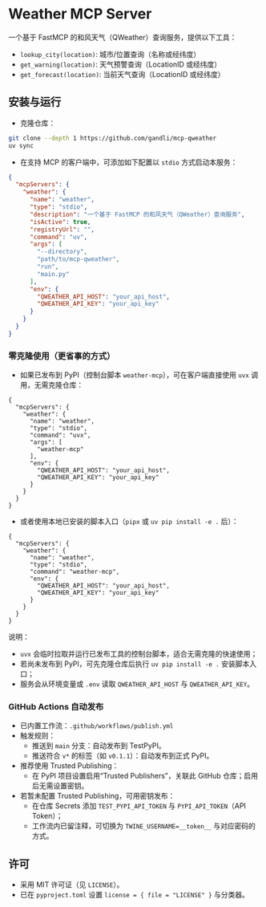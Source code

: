 # Weather MCP Server

一个基于 FastMCP 的和风天气（QWeather）查询服务，提供以下工具：

- `lookup_city(location)`: 城市/位置查询（名称或经纬度）
- `get_warning(location)`: 天气预警查询（LocationID 或经纬度）
- `get_forecast(location)`: 当前天气查询（LocationID 或经纬度）

## 安装与运行

- 克隆仓库：

```bash
git clone --depth 1 https://github.com/gandli/mcp-qweather
uv sync
```

- 在支持 MCP 的客户端中，可添加如下配置以 `stdio` 方式启动本服务：

```json
{
  "mcpServers": {
    "weather": {
      "name": "weather",
      "type": "stdio",
      "description": "一个基于 FastMCP 的和风天气（QWeather）查询服务",
      "isActive": true,
      "registryUrl": "",
      "command": "uv",
      "args": [
        "--directory",
        "path/to/mcp-qweather",
        "run",
        "main.py"
      ],
      "env": {
        "QWEATHER_API_HOST": "your_api_host",
        "QWEATHER_API_KEY": "your_api_key"
      }
    }
  }
}
```

### 零克隆使用（更省事的方式）
- 如果已发布到 PyPI（控制台脚本 `weather-mcp`），可在客户端直接使用 `uvx` 调用，无需克隆仓库：

```
{
  "mcpServers": {
    "weather": {
      "name": "weather",
      "type": "stdio",
      "command": "uvx",
      "args": [
        "weather-mcp"
      ],
      "env": {
        "QWEATHER_API_HOST": "your_api_host",
        "QWEATHER_API_KEY": "your_api_key"
      }
    }
  }
}
```

- 或者使用本地已安装的脚本入口（`pipx` 或 `uv pip install -e .` 后）：

```
{
  "mcpServers": {
    "weather": {
      "name": "weather",
      "type": "stdio",
      "command": "weather-mcp",
      "env": {
        "QWEATHER_API_HOST": "your_api_host",
        "QWEATHER_API_KEY": "your_api_key"
      }
    }
  }
}
```

说明：
- `uvx` 会临时拉取并运行已发布工具的控制台脚本，适合无需克隆的快速使用；
- 若尚未发布到 PyPI，可先克隆仓库后执行 `uv pip install -e .` 安装脚本入口；
- 服务会从环境变量或 `.env` 读取 `QWEATHER_API_HOST` 与 `QWEATHER_API_KEY`。

### GitHub Actions 自动发布
- 已内置工作流：`.github/workflows/publish.yml`
- 触发规则：
  - 推送到 `main` 分支：自动发布到 TestPyPI。
  - 推送符合 `v*` 的标签（如 `v0.1.1`）：自动发布到正式 PyPI。
- 推荐使用 Trusted Publishing：
  - 在 PyPI 项目设置启用“Trusted Publishers”，关联此 GitHub 仓库；启用后无需设置密钥。
- 若暂未配置 Trusted Publishing，可用密钥发布：
  - 在仓库 Secrets 添加 `TEST_PYPI_API_TOKEN` 与 `PYPI_API_TOKEN`（API Token）；
  - 工作流内已留注释，可切换为 `TWINE_USERNAME=__token__` 与对应密码的方式。

## 许可

- 采用 MIT 许可证（见 `LICENSE`）。
- 已在 `pyproject.toml` 设置 `license = { file = "LICENSE" }` 与分类器。
